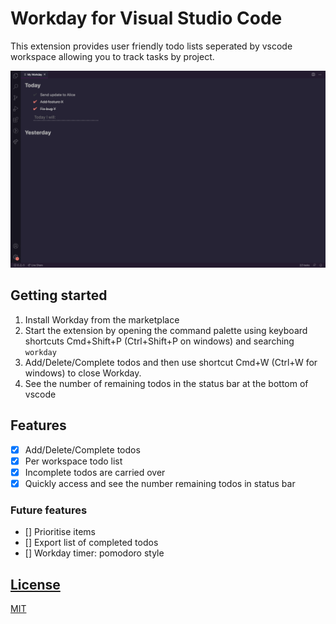 # Workday for Visual Studio Code

This extension provides user friendly todo lists seperated by vscode workspace allowing you to track tasks by project.

![Image of Workday](images/workday.png)

## Getting started

1. Install Workday from the marketplace
2. Start the extension by opening the command palette using keyboard shortcuts Cmd+Shift+P (Ctrl+Shift+P on windows) and searching `workday`
3. Add/Delete/Complete todos and then use shortcut Cmd+W (Ctrl+W for windows) to close Workday.
4. See the number of remaining todos in the status bar at the bottom of vscode

## Features

- [x] Add/Delete/Complete todos
- [x] Per workspace todo list
- [x] Incomplete todos are carried over
- [x] Quickly access and see the number remaining todos in status bar

### Future features

- [] Prioritise items
- [] Export list of completed todos
- [] Workday timer: pomodoro style

## [License](LICENSE)

[MIT](LICENSE)
